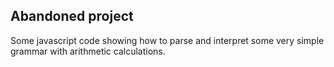 ## Abandoned project ##

Some javascript code showing how to parse and interpret some very simple grammar with
arithmetic calculations.
